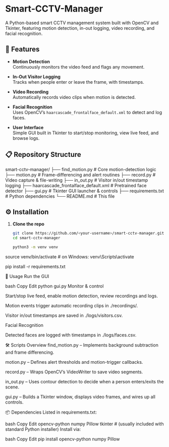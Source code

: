 # Smart-CCTV-Manager

A Python-based smart CCTV management system built with OpenCV and Tkinter, featuring motion detection, in-out logging, video recording, and facial recognition.

## 🌟 Features

- **Motion Detection**  
  Continuously monitors the video feed and flags any movement.

- **In-Out Visitor Logging**  
  Tracks when people enter or leave the frame, with timestamps.

- **Video Recording**  
  Automatically records video clips when motion is detected.

- **Facial Recognition**  
  Uses OpenCV’s `haarcascade_frontalface_default.xml` to detect and log faces.

- **User Interface**  
  Simple GUI built in Tkinter to start/stop monitoring, view live feed, and browse logs.

## 📋 Repository Structure

smart-cctv-manager/
├── find_motion.py # Core motion-detection logic
├── motion.py # Frame-differencing and alert routines
├── record.py # Video capture & file-writing
├── in_out.py # Visitor in/out timestamp logging
├── haarcascade_frontalface_default.xml # Pretrained face detector
├── gui.py # Tkinter GUI launcher & controls
├── requirements.txt # Python dependencies
└── README.md # This file

## ⚙️ Installation

1. **Clone the repo**  
   ```bash
   git clone https://github.com/<your-username>/smart-cctv-manager.git
   cd smart-cctv-manager

   python3 -m venv venv
source venv/bin/activate   # on Windows: venv\Scripts\activate

pip install -r requirements.txt

🚀 Usage
Run the GUI

bash
Copy
Edit
python gui.py
Monitor & control

Start/stop live feed, enable motion detection, review recordings and logs.

Motion events trigger automatic recording clips in ./recordings/.

Visitor in/out timestamps are saved in ./logs/visitors.csv.

Facial Recognition

Detected faces are logged with timestamps in ./logs/faces.csv.

🛠️ Scripts Overview
find_motion.py – Implements background subtraction and frame differencing.

motion.py – Defines alert thresholds and motion-trigger callbacks.

record.py – Wraps OpenCV’s VideoWriter to save video segments.

in_out.py – Uses contour detection to decide when a person enters/exits the scene.

gui.py – Builds a Tkinter window, displays video frames, and wires up all controls.

📦 Dependencies
Listed in requirements.txt:

bash
Copy
Edit
opencv-python
numpy
Pillow
tkinter         # (usually included with standard Python installer)
Install via:

bash
Copy
Edit
pip install opencv-python numpy Pillow
